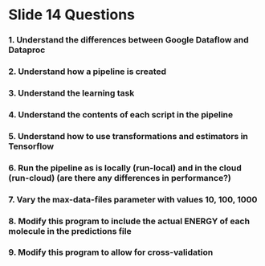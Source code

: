 # Slide 14 Questions

### 1. Understand the differences between Google Dataflow and Dataproc


### 2. Understand how a pipeline is created


### 3. Understand the learning task


### 4. Understand the contents of each script in the pipeline


### 5. Understand how to use transformations and estimators in Tensorflow


### 6. Run the pipeline as is locally (run-local) and in the cloud (run-cloud) (are there any differences in performance?)


### 7. Vary the max-data-files parameter with values 10, 100, 1000


### 8. Modify this program to include the actual ENERGY of each molecule in the predictions file


### 9. Modify this program to allow for cross-validation

